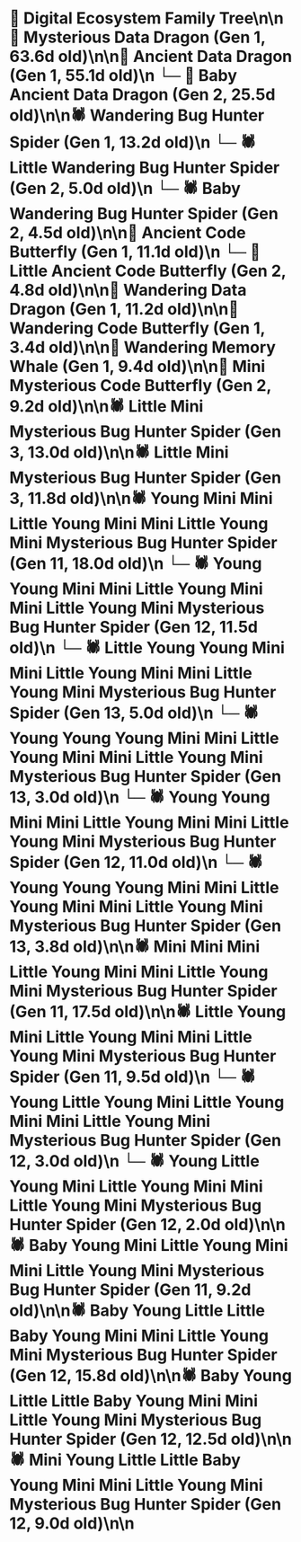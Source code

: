 # 🌳 Digital Ecosystem Family Tree\n\n🐉 Mysterious Data Dragon (Gen 1, 63.6d old)\n\n🐉 Ancient Data Dragon (Gen 1, 55.1d old)\n  └─ 🐉 Baby Ancient Data Dragon (Gen 2, 25.5d old)\n\n🕷️ Wandering Bug Hunter Spider (Gen 1, 13.2d old)\n  └─ 🕷️ Little Wandering Bug Hunter Spider (Gen 2, 5.0d old)\n  └─ 🕷️ Baby Wandering Bug Hunter Spider (Gen 2, 4.5d old)\n\n🦋 Ancient Code Butterfly (Gen 1, 11.1d old)\n  └─ 🦋 Little Ancient Code Butterfly (Gen 2, 4.8d old)\n\n🐉 Wandering Data Dragon (Gen 1, 11.2d old)\n\n🦋 Wandering Code Butterfly (Gen 1, 3.4d old)\n\n🐋 Wandering Memory Whale (Gen 1, 9.4d old)\n\n🦋 Mini Mysterious Code Butterfly (Gen 2, 9.2d old)\n\n🕷️ Little Mini Mysterious Bug Hunter Spider (Gen 3, 13.0d old)\n\n🕷️ Little Mini Mysterious Bug Hunter Spider (Gen 3, 11.8d old)\n\n🕷️ Young Mini Mini Little Young Mini Mini Little Young Mini Mysterious Bug Hunter Spider (Gen 11, 18.0d old)\n  └─ 🕷️ Young Young Mini Mini Little Young Mini Mini Little Young Mini Mysterious Bug Hunter Spider (Gen 12, 11.5d old)\n    └─ 🕷️ Little Young Young Mini Mini Little Young Mini Mini Little Young Mini Mysterious Bug Hunter Spider (Gen 13, 5.0d old)\n    └─ 🕷️ Young Young Young Mini Mini Little Young Mini Mini Little Young Mini Mysterious Bug Hunter Spider (Gen 13, 3.0d old)\n  └─ 🕷️ Young Young Mini Mini Little Young Mini Mini Little Young Mini Mysterious Bug Hunter Spider (Gen 12, 11.0d old)\n    └─ 🕷️ Young Young Young Mini Mini Little Young Mini Mini Little Young Mini Mysterious Bug Hunter Spider (Gen 13, 3.8d old)\n\n🕷️ Mini Mini Mini Little Young Mini Mini Little Young Mini Mysterious Bug Hunter Spider (Gen 11, 17.5d old)\n\n🕷️ Little Young Mini Little Young Mini Mini Little Young Mini Mysterious Bug Hunter Spider (Gen 11, 9.5d old)\n  └─ 🕷️ Young Little Young Mini Little Young Mini Mini Little Young Mini Mysterious Bug Hunter Spider (Gen 12, 3.0d old)\n  └─ 🕷️ Young Little Young Mini Little Young Mini Mini Little Young Mini Mysterious Bug Hunter Spider (Gen 12, 2.0d old)\n\n🕷️ Baby Young Mini Little Young Mini Mini Little Young Mini Mysterious Bug Hunter Spider (Gen 11, 9.2d old)\n\n🕷️ Baby Young Little Little Baby Young Mini Mini Little Young Mini Mysterious Bug Hunter Spider (Gen 12, 15.8d old)\n\n🕷️ Baby Young Little Little Baby Young Mini Mini Little Young Mini Mysterious Bug Hunter Spider (Gen 12, 12.5d old)\n\n🕷️ Mini Young Little Little Baby Young Mini Mini Little Young Mini Mysterious Bug Hunter Spider (Gen 12, 9.0d old)\n\n